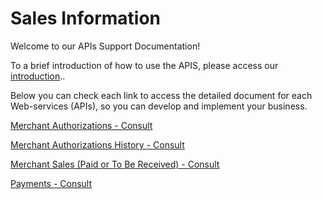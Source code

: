 
# Sales Information

Welcome to our APIs Support Documentation!

To a brief introduction of how to use the APIS, please access our [introduction](?path=docs/english/banworks/APIs-Introduction.md)..

Below you can check each link to access the detailed document for each Web-services (APIs), so you can develop and implement your business.

[Merchant Authorizations - Consult](../api/?type=get&path=/bwa/autorizacoes/{inst}/{merchant})

[Merchant Authorizations History - Consult](../api/?type=get&path=/bwa/autorizacoesbw/v1/autorizacoesbw)

[Merchant Sales (Paid or To Be Received) - Consult](../api/?type=get&path=/bwa/vendas/resources/v1/receber/{inst}/{merchant}/{dataInicio}/{dataFim})

[Payments - Consult](../api/?type=get&path=/bwa/pagamentos/resources/v1/transacoes/sumarizacao/{inst}/{merchant}/{dataInicio}/{dataFim})

